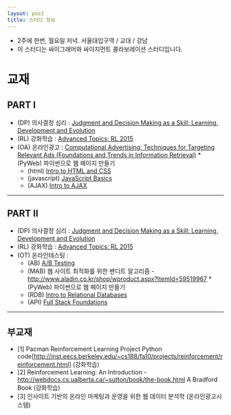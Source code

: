 ```yaml
---
layout: post
title: 스터디 정보 
---
```


* 2주에 한번, 월요일 저녁. 서울대입구역 / 교대 / 강남
* 이 스터디는 싸이그래머와 싸이지먼트 콜라보레이션 스터디입니다.
 
# 교재 

## PART I

* (DP) 의사결정 심리 : [Judgment and Decision Making as a Skill: Learning, Development and Evolution](http://www.amazon.com/Judgment-Decision-Making-Skill-Development/dp/1107676525)
* (RL) 강화학습 : [Advanced Topics: RL 2015](http://www0.cs.ucl.ac.uk/staff/d.silver/web/Teaching.html)
* (OA) 온라인광고 : [Computational Advertising: Techniques for Targeting Relevant Ads (Foundations and Trends in Information Retrieval)](http://www.amazon.com/Computational-Advertising-Techniques-Foundations-Information/dp/160198832X/)
*(PyWeb) 파이썬으로 웹 페이지 만들기
  - (html) [Intro to HTML and CSS](https://www.udacity.com/course/intro-to-html-and-css--ud304)
  - (javascript) [JavaScript Basics](https://www.udacity.com/course/javascript-basics--ud804)
  - (AJAX) [Intro to AJAX](https://www.udacity.com/course/intro-to-ajax--ud110)

---------

## PART II

* (DP) 의사결정 심리 : [Judgment and Decision Making as a Skill: Learning, Development and Evolution](http://www.amazon.com/Judgment-Decision-Making-Skill-Development/dp/1107676525)
* (RL) 강화학습 : [Advanced Topics: RL 2015](http://www0.cs.ucl.ac.uk/staff/d.silver/web/Teaching.html)
* (OT) 온라인테스팅 : 
  - (AB) [A/B Testing](https://www.udacity.com/course/ab-testing--ud257)  
  - (MAB) 웹 사이트 최적화를 위한 밴디트 알고리즘 - http://www.aladin.co.kr/shop/wproduct.aspx?ItemId=59519967
*(PyWeb) 파이썬으로 웹 페이지 만들기
  - (RDB) [Intro to Relational Databases](https://www.udacity.com/course/intro-to-relational-databases--ud197)
  - (API) [Full Stack Foundations](https://www.udacity.com/course/full-stack-foundations--ud088)

------------

## 부교재
* [1] Pacman Reinforcement Learning Project Python code[http://inst.eecs.berkeley.edu/~cs188/fa10/projects/reinforcement/reinforcement.html] (강화학습)
* [2] Reinforcement Learning: An Introduction - http://webdocs.cs.ualberta.ca/~sutton/book/the-book.html A Bradford Book (강화학습)
* [3] 인사이트 기반의 온라인 마케팅과 운영을 위한 웹 데이터 분석학 (온라인광고시스템)  


